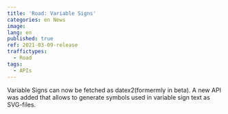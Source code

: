 ```yaml
---
title: 'Road: Variable Signs'
categories: en News
image:
lang: en
published: true
ref: 2021-03-09-release
traffictypes:
  - Road
tags:
  - APIs
---
```


Variable Signs can now be fetched as datex2(formermly in beta).  A new API was added that allows to generate symbols used
in variable sign text as SVG-files.